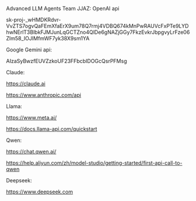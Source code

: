 Advanced LLM Agents Team JJAZ: OpenAI api

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

Google Gemini api:

AIzaSyBwzfEUVZzkoUF23FFbcbIDOGcQsrPFMsg

Claude:

https://claude.ai

https://www.anthropic.com/api

Llama:

https://www.meta.ai/

https://docs.llama-api.com/quickstart

Qwen:

https://chat.qwen.ai/

https://help.aliyun.com/zh/model-studio/getting-started/first-api-call-to-qwen

Deepseek:

https://www.deepseek.com
